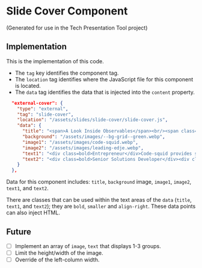 # Slide Cover Component

(Generated for use in the Tech Presentation Tool project)

## Implementation

This is the implementation of this code.

* The `tag` key identifies the component tag.
* The `location` tag identifies where the JavaScript file for this component is located.
* The `data` tag identifies the data that is injected into the `content` property.

```json
  "external-cover": {
    "type": "external",
    "tag": "slide-cover",
    "location": "/assets/slides/slide-cover/slide-cover.js",
    "data": {
      "title": "<span>A Look Inside Observables</span><br/><span class=\"smaller align-right\">Bob Fornal</span>",
      "background": "/assets/images/--bg-grid--green.webp",
      "image1": "/assets/images/code-squid.webp",
      "image2": "/assets/images/leading-edje.webp",
      "text1": "<div class=bold>Entrepreneur</div>Code-squid provides solid, in-depth frontend training that is supported with real-world code projects. Blessed husband and proud father of two.",
      "text2": "<div class=bold>Senior Solutions Developer</div><div class=bold>Leading EDJE, Inc.</div>Passionate about learning, testing, mentoring, speaking, and personal growth."
    }
  },
```

Data for this component includes: `title`, `background` image, `image1`, `image2`, `text1`, and `text2`.

There are classes that can be used within the text areas of the `data` (`title`, `text1`, and `text2`); they are `bold`, `smaller` and `align-right`. These data points can also inject HTML.

## Future

- [ ] Implement an array of `image`, `text` that displays 1-3 groups.
- [ ] Limit the height/width of the image.
- [ ] Override of the left-column width.
